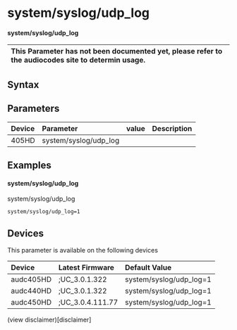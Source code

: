 ﻿---
description: system/syslog/udp_log
search: false
---

# system/syslog/udp_log

#### system/syslog/udp_log


| This Parameter has not been documented yet, please refer to the audiocodes site to determin usage.  | 
| :--- |

## Syntax

## Parameters
|Device|Parameter|value|Description|
|:---|:---|:---|:---|
| 405HD | system/syslog/udp_log |  |  |

## Examples
#### system/syslog/udp_log

system/syslog/udp_log

```
system/syslog/udp_log=1
```

## Devices
This parameter is available on the following devices

| Device | Latest Firmware | Default Value |
|:---|:---|:---|
| audc405HD | ;UC_3.0.1.322 | system/syslog/udp_log=1 
| audc440HD | ;UC_3.0.1.322 | system/syslog/udp_log=1 
| audc450HD | ;UC_3.0.4.111.77 | system/syslog/udp_log=1 

(view disclaimer)[disclaimer]
